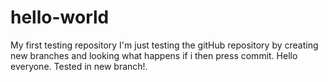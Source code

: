 # hello-world
My first testing repository
I'm just testing the gitHub repository by creating new branches and 
looking what happens if i then press commit.
Hello everyone.
Tested in new branch!.